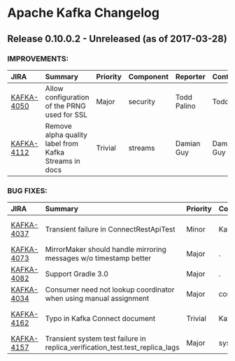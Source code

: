 
<!---
# Licensed to the Apache Software Foundation (ASF) under one
# or more contributor license agreements.  See the NOTICE file
# distributed with this work for additional information
# regarding copyright ownership.  The ASF licenses this file
# to you under the Apache License, Version 2.0 (the
# "License"); you may not use this file except in compliance
# with the License.  You may obtain a copy of the License at
#
#     http://www.apache.org/licenses/LICENSE-2.0
#
# Unless required by applicable law or agreed to in writing, software
# distributed under the License is distributed on an "AS IS" BASIS,
# WITHOUT WARRANTIES OR CONDITIONS OF ANY KIND, either express or implied.
# See the License for the specific language governing permissions and
# limitations under the License.
-->
# Apache Kafka Changelog

## Release 0.10.0.2 - Unreleased (as of 2017-03-28)



### IMPROVEMENTS:

| JIRA | Summary | Priority | Component | Reporter | Contributor |
|:---- |:---- | :--- |:---- |:---- |:---- |
| [KAFKA-4050](https://issues.apache.org/jira/browse/KAFKA-4050) | Allow configuration of the PRNG used for SSL |  Major | security | Todd Palino | Todd Palino |
| [KAFKA-4112](https://issues.apache.org/jira/browse/KAFKA-4112) | Remove alpha quality label from Kafka Streams in docs |  Trivial | streams | Damian Guy | Damian Guy |


### BUG FIXES:

| JIRA | Summary | Priority | Component | Reporter | Contributor |
|:---- |:---- | :--- |:---- |:---- |:---- |
| [KAFKA-4037](https://issues.apache.org/jira/browse/KAFKA-4037) | Transient failure in ConnectRestApiTest |  Minor | KafkaConnect | Ewen Cheslack-Postava | Ewen Cheslack-Postava |
| [KAFKA-4073](https://issues.apache.org/jira/browse/KAFKA-4073) | MirrorMaker should handle mirroring messages w/o timestamp better |  Major | . | Jun Rao | Ismael Juma |
| [KAFKA-4082](https://issues.apache.org/jira/browse/KAFKA-4082) | Support Gradle 3.0 |  Major | . | Ismael Juma | Ismael Juma |
| [KAFKA-4034](https://issues.apache.org/jira/browse/KAFKA-4034) | Consumer need not lookup coordinator when using manual assignment |  Major | consumer | Jason Gustafson | Jason Gustafson |
| [KAFKA-4162](https://issues.apache.org/jira/browse/KAFKA-4162) | Typo in Kafka Connect document |  Trivial | KafkaConnect | David Chen | Ewen Cheslack-Postava |
| [KAFKA-4157](https://issues.apache.org/jira/browse/KAFKA-4157) | Transient system test failure in replica\_verification\_test.test\_replica\_lags |  Major | system tests | Grant Henke | Grant Henke |


